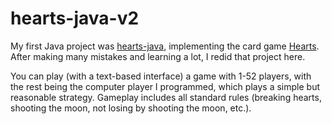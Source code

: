 # hearts-java-v2

My first Java project was [hearts-java](https://github.com/kr-matthews/hearts-java), implementing the card game [Hearts](https://en.wikipedia.org/wiki/Hearts_(card_game)).
After making many mistakes and learning a lot, I redid that project here.

You can play (with a text-based interface) a game with 1-52 players, with the rest being the computer player I programmed, which plays a simple but reasonable strategy. Gameplay includes all standard rules (breaking hearts, shooting the moon, not losing by shooting the moon, etc.).
